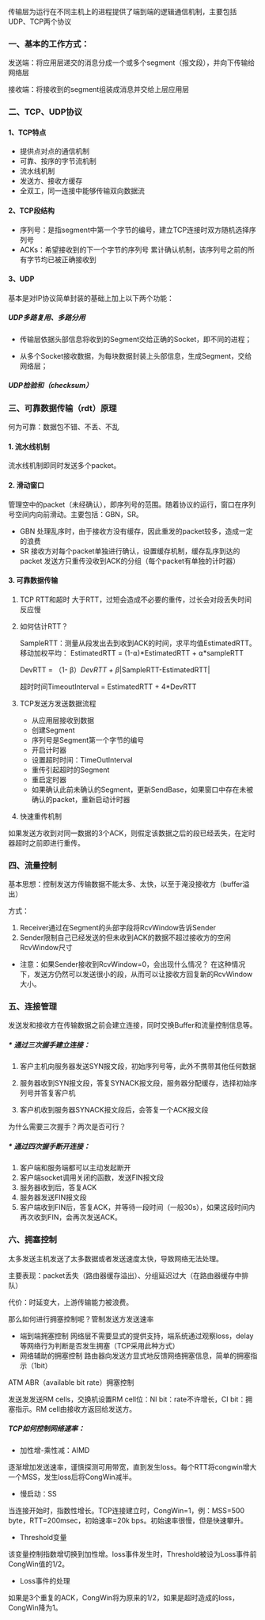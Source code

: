 
传输层为运行在不同主机上的进程提供了端到端的逻辑通信机制，主要包括UDP、TCP两个协议

### 一、基本的工作方式：

发送端：将应用层递交的消息分成一个或多个segment（报文段），并向下传输给网络层

接收端：将接收到的segment组装成消息并交给上层应用层


### 二、TCP、UDP协议

#### 1、TCP特点
* 提供点对点的通信机制
* 可靠、按序的字节流机制
* 流水线机制
* 发送方、接收方缓存
* 全双工，同一连接中能够传输双向数据流

#### 2、TCP段结构

* 序列号：是指segment中第一个字节的编号，建立TCP连接时双方随机选择序列号
* ACKs：希望接收到的下一个字节的序列号
累计确认机制，该序列号之前的所有字节均已被正确接收到


#### 3、UDP
基本是对IP协议简单封装的基础上加上以下两个功能：

##### UDP多路复用、多路分用

* 传输层依据头部信息将收到的Segment交给正确的Socket，即不同的进程；

* 从多个Socket接收数据，为每块数据封装上头部信息，生成Segment，交给网络层；

##### UDP检验和（checksum）

### 三、可靠数据传输（rdt）原理

何为可靠：数据包不错、不丢、不乱

#### 1. 流水线机制
流水线机制即同时发送多个packet。

#### 2. 滑动窗口
管理空中的packet（未经确认），即序列号的范围。随着协议的运行，窗口在序列号空间内向前滑动。主要包括：GBN，SR。

* GBN
处理乱序时，由于接收方没有缓存，因此重发的packet较多，造成一定的浪费
* SR
接收方对每个packet单独进行确认，设置缓存机制，缓存乱序到达的packet
发送方只重传没收到ACK的分组（每个packet有单独的计时器）


#### 3. 可靠数据传输
1. TCP RTT和超时
大于RTT，过短会造成不必要的重传，过长会对段丢失时间反应慢

2. 如何估计RTT？

    SampleRTT：测量从段发出去到收到ACK的时间，求平均值EstimatedRTT。移动加权平均：
    EstimatedRTT = (1-⍺)*EstimatedRTT + ⍺*sampleRTT

    DevRTT = （1- β）*DevRTT + β*|SampleRTT-EstimatedRTT|

    超时时间TimeoutInterval = EstimatedRTT + 4*DevRTT

3. TCP发送方发送数据流程

    * 从应用层接收到数据
    * 创建Segment
    * 序列号是Segment第一个字节的编号
    * 开启计时器
    * 设置超时时间：TimeOutInterval
    * 重传引起超时的Segment
    * 重启定时器
    * 如果确认此前未确认的Segment，更新SendBase，如果窗口中存在未被确认的packet，重新启动计时器

4. 快速重传机制

如果发送方收到对同一数据的3个ACK，则假定该数据之后的段已经丢失，在定时器超时之前即进行重传。

### 四、流量控制
基本思想：控制发送方传输数据不能太多、太快，以至于淹没接收方（buffer溢出）

方式：

1. Receiver通过在Segment的头部字段将RcvWindow告诉Sender
2. Sender限制自己已经发送的但未收到ACK的数据不超过接收方的空闲RcvWindow尺寸

* 注意：如果Sender接收到RcvWindow=0，会出现什么情况？
在这种情况下，发送方仍然可以发送很小的段，从而可以让接收方回复新的RcvWindow大小。

### 五、连接管理
发送发和接收方在传输数据之前会建立连接，同时交换Buffer和流量控制信息等。
##### * 通过三次握手建立连接：

1. 客户主机向服务器发送SYN报文段，初始序列号等，此外不携带其他任何数据

2. 服务器收到SYN报文段，答复SYNACK报文段，服务器分配缓存，选择初始序列号并答复客户机

3. 客户机收到服务器SYNACK报文段后，会答复一个ACK报文段

为什么需要三次握手？两次是否可行？

##### *  通过四次握手断开连接：
1. 客户端和服务端都可以主动发起断开
2. 客户端socket调用关闭的函数，发送FIN报文段
3. 服务器收到后，答复ACK
4. 服务器发送FIN报文段
5. 客户端收到FIN后，答复ACK，并等待一段时间（一般30s），如果这段时间内再次收到FIN，会再次发送ACK。

### 六、拥塞控制

太多发送主机发送了太多数据或者发送速度太快，导致网络无法处理。

主要表现：packet丢失（路由器缓存溢出）、分组延迟过大（在路由器缓存中排队）

代价：时延变大，上游传输能力被浪费。

那么如何进行拥塞控制呢？管制发送方发送速率

* 端到端拥塞控制
    网络层不需要显式的提供支持，端系统通过观察loss，delay等网络行为判断是否发生拥塞（TCP采用此种方式）
* 网络辅助的拥塞控制 
路由器向发送方显式地反馈网络拥塞信息，简单的拥塞指示（1bit）

ATM ABR（available bit rate）拥塞控制

发送发发送RM cells，交换机设置RM cell位：NI bit：rate不许增长，CI bit：拥塞指示。RM cell由接收方返回给发送方。

##### TCP如何控制网络速率：

* 加性增-乘性减：AIMD

逐渐增加发送速率，谨慎探测可用带宽，直到发生loss。每个RTT将congwin增大一个MSS，发生loss后将CongWin减半。

* 慢启动：SS

当连接开始时，指数性增长。TCP连接建立时，CongWin=1，例：MSS=500 byte，RTT=200msec，初始速率=20k bps。初始速率很慢，但是快速攀升。

* Threshold变量

该变量控制指数增切换到加性增。loss事件发生时，Threshold被设为Loss事件前CongWin值的1/2。

* Loss事件的处理

如果是3个重复的ACK，CongWin将为原来的1/2，如果是超时造成的loss，CongWin降为1。



















